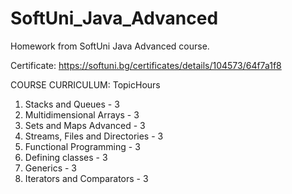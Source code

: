 # SoftUni_Java_Advanced

Homework from SoftUni Java Advanced course.

Certificate: https://softuni.bg/certificates/details/104573/64f7a1f8

COURSE CURRICULUM: TopicHours

1. Stacks and Queues - 3
2. Multidimensional Arrays - 3
3. Sets and Maps Advanced - 3
4. Streams, Files and Directories - 3
5. Functional Programming - 3
6. Defining classes - 3
7. Generics - 3
8. Iterators and Comparators - 3
